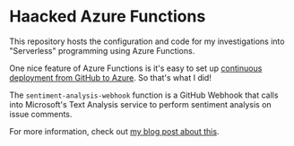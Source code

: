 # Haacked Azure Functions

This repository hosts the configuration and code for my investigations into "Serverless" programming using Azure Functions.

One nice feature of Azure Functions is it's easy to set up [continuous deployment from GitHub to Azure](https://docs.microsoft.com/en-us/azure/azure-functions/functions-continuous-deployment). So that's what I did!

The `sentiment-analysis-webhook` function is a GitHub Webhook that calls into Microsoft's Text Analysis service to perform sentiment analysis on issue comments.

For more information, check out [my blog post about this](https://haacked.com/archive/2018/01/27/analyze-github-issue-comment-sentiment/).
